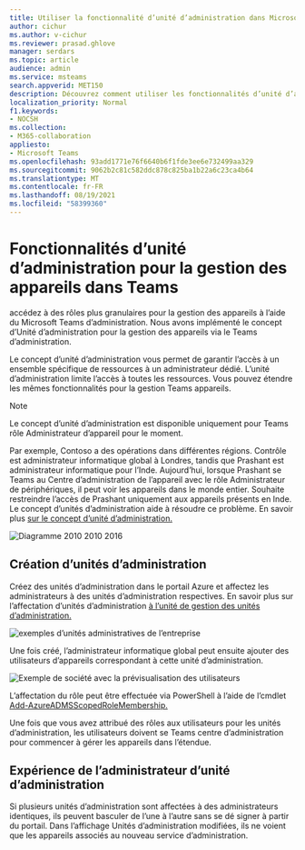```yaml
---
title: Utiliser la fonctionnalité d’unité d’administration dans Microsoft Teams
author: cichur
ms.author: v-cichur
ms.reviewer: prasad.ghlove
manager: serdars
ms.topic: article
audience: admin
ms.service: msteams
search.appverid: MET150
description: Découvrez comment utiliser les fonctionnalités d’unité d’administration dans Microsoft Teams
localization_priority: Normal
f1.keywords:
- NOCSH
ms.collection:
- M365-collaboration
appliesto:
- Microsoft Teams
ms.openlocfilehash: 93add1771e76f6640b6f1fde3ee6e732499aa329
ms.sourcegitcommit: 9062b2c81c582ddc878c825ba1b22a6c23ca4b64
ms.translationtype: MT
ms.contentlocale: fr-FR
ms.lasthandoff: 08/19/2021
ms.locfileid: "58399360"
---
```

# <a name="administrative-unit-functionality-for-device-management-in-teams"></a>Fonctionnalités d’unité d’administration pour la gestion des appareils dans Teams

accédez à des rôles plus granulaires pour la gestion des appareils à l’aide du Microsoft Teams d’administration. Nous avons implémenté le concept d’Unité d’administration pour la gestion des appareils via le Teams d’administration.

Le concept d’unité d’administration vous permet de garantir l’accès à un ensemble spécifique de ressources à un administrateur dédié. L’unité d’administration limite l’accès à toutes les ressources. Vous pouvez étendre les mêmes fonctionnalités pour la gestion Teams appareils.

> [!NOTE]
> Le concept d’unité d’administration est disponible uniquement pour Teams rôle Administrateur d’appareil pour le moment.

Par exemple, Contoso a des opérations dans différentes régions. Contrôle est administrateur informatique global à Londres, tandis que Prashant est administrateur informatique pour l’Inde. Aujourd’hui, lorsque Prashant se Teams au Centre d’administration de l’appareil avec le rôle Administrateur de périphériques, il peut voir les appareils dans le monde entier. Souhaite restreindre l’accès de Prashant uniquement aux appareils présents en Inde. Le concept d’unités d’administration aide à résoudre ce problème. En savoir plus [sur le concept d’unité d’administration.](/azure/active-directory/roles/administrative-units)

![Diagramme 2010 2010 2016](media/au-diagram.png)

## <a name="creation-of-administrative-units"></a>Création d’unités d’administration

Créez des unités d’administration dans le portail Azure et affectez les administrateurs à des unités d’administration respectives. En savoir plus sur l’affectation d’unités d’administration [à l’unité de gestion des unités d’administration.](/azure/active-directory/roles/admin-units-manage)

![exemples d’unités administratives de l’entreprise](media/au-example.png)

Une fois créé, l’administrateur informatique global peut ensuite ajouter des utilisateurs d’appareils correspondant à cette unité d’administration.

![Exemple de société avec la prévisualisation des utilisateurs](media/au-example2.png)

L’affectation du rôle peut être effectuée via PowerShell à l’aide de l’cmdlet [Add-AzureADMSScopedRoleMembership.](/powershell/module/azuread/add-azureadmsscopedrolemembership?view=azureadps-2.0)

Une fois que vous avez attribué des rôles aux utilisateurs pour les unités d’administration, les utilisateurs doivent se Teams centre d’administration pour commencer à gérer les appareils dans l’étendue.

## <a name="experience-for-administrative-unit-admin"></a>Expérience de l’administrateur d’unité d’administration

Si plusieurs unités d’administration sont affectées à des administrateurs identiques, ils peuvent basculer de l’une à l’autre sans se dé signer à partir du portail. Dans l’affichage Unités d’administration modifiées, ils ne voient que les appareils associés au nouveau service d’administration.
